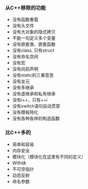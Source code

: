 

### 从C++移除的功能

- 没有函数重载
- 没有头文件
- 没有大对象的隐式拷贝
- 不能一句定义多个变量
- 没有嵌套类、嵌套函数
- 没有class, 只有struct
- 没有命名空间
- 没有宏
- 没有向前声明
- 没有static的三重意思
- 没有友元
- 没有多继承
- 没有虚继承和私有继承
- 没有i++，只有++i
- 没有switch语句自动贯穿
- 没有模板特化
- 没有各种各样的构造函数

### 比C++多的

- 简单和容易
- 内存安全
- 模块化（模块化在这里有不同的定义）
- With块
- 不可空指针
- 动态反射
- 命名参数

